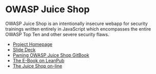 # OWASP Juice Shop

OWASP Juice Shop is an intentionally insecure webapp for security trainings
written entirely in JavaScript which encompasses the entire OWASP Top Ten and
other severe security flaws.

- [Project Homepage](https://www.owasp.org/index.php/OWASP_Juice_Shop_Project)
- [Slide Deck](http://bkimminich.github.io/juice-shop)
- [Pwning OWASP Juice Shop GitBook](https://bkimminich.gitbooks.io/pwning-owasp-juice-shop/content/)
- [The E-Book on LeanPub](https://leanpub.com/juice-shop)
- [The Juice Shop on-line](https://juice-shop.herokuapp.com/#/)
